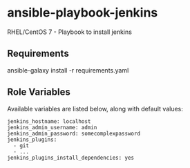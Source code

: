 # ansible-playbook-jenkins

RHEL/CentOS 7 - Playbook to install jenkins

## Requirements

ansible-galaxy install -r requirements.yaml

## Role Variables

Available variables are listed below, along with default values:

    jenkins_hostname: localhost
    jenkins_admin_username: admin
    jenkins_admin_password: somecomplexpassword
    jenkins_plugins:
      - git
      - ...
    jenkins_plugins_install_dependencies: yes
